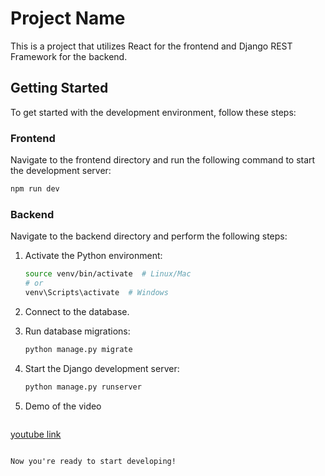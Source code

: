 # Project Name

This is a project that utilizes React for the frontend and Django REST Framework for the backend.

## Getting Started

To get started with the development environment, follow these steps:

### Frontend

Navigate to the frontend directory and run the following command to start the development server:

```bash
npm run dev
```

### Backend

Navigate to the backend directory and perform the following steps:

1. Activate the Python environment:

   ```bash
   source venv/bin/activate  # Linux/Mac
   # or
   venv\Scripts\activate  # Windows
   ```

2. Connect to the database.

3. Run database migrations:

   ```bash
   python manage.py migrate
   ```

4. Start the Django development server:

   ```bash
   python manage.py runserver
   ```
5. Demo of the video

   ```bash
  [ youtube link](https://youtu.be/6tUitOjmg9g)
   ```

Now you're ready to start developing!
